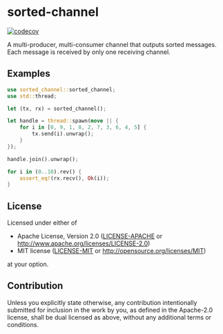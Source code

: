 # sorted-channel

[![codecov](https://codecov.io/github/kczimm/sorted-channel/branch/master/graph/badge.svg?token=4QTHGUQ5T0)](https://codecov.io/github/kczimm/sorted-channel)

A multi-producer, multi-consumer channel that outputs sorted messages. Each message is received by only one receiving channel.

## Examples
```rust
use sorted_channel::sorted_channel;
use std::thread;

let (tx, rx) = sorted_channel();

let handle = thread::spawn(move || {
    for i in [0, 9, 1, 8, 2, 7, 3, 6, 4, 5] {
        tx.send(i).unwrap();
    }
});

handle.join().unwrap();

for i in (0..10).rev() {
    assert_eq!(rx.recv(), Ok(i));
}
```

## License

Licensed under either of

 * Apache License, Version 2.0
   ([LICENSE-APACHE](LICENSE-APACHE) or http://www.apache.org/licenses/LICENSE-2.0)
 * MIT license
   ([LICENSE-MIT](LICENSE-MIT) or http://opensource.org/licenses/MIT)

at your option.

## Contribution

Unless you explicitly state otherwise, any contribution intentionally submitted
for inclusion in the work by you, as defined in the Apache-2.0 license, shall be
dual licensed as above, without any additional terms or conditions.
